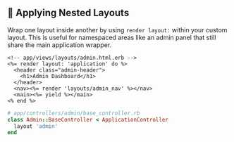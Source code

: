 ## 🔀 Applying Nested Layouts

Wrap one layout inside another by using `render layout:` within your custom layout. This is useful for namespaced areas like an admin panel that still share the main application wrapper.

```erb
<!-- app/views/layouts/admin.html.erb -->
<%= render layout: 'application' do %>
  <header class="admin-header">
    <h1>Admin Dashboard</h1>
  </header>
  <nav><%= render 'layouts/admin_nav' %></nav>
  <main><%= yield %></main>
<% end %>
```

```ruby
# app/controllers/admin/base_controller.rb
class Admin::BaseController < ApplicationController
  layout 'admin'
end
```